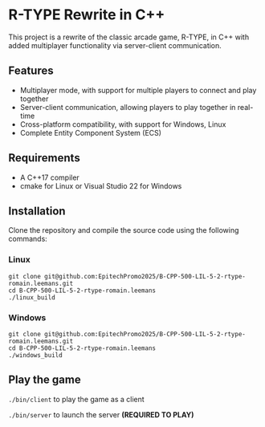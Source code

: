 # R-TYPE Rewrite in C++

This project is a rewrite of the classic arcade game, R-TYPE, in C++ with added multiplayer functionality via server-client communication.

## Features
- Multiplayer mode, with support for multiple players to connect and play together
- Server-client communication, allowing players to play together in real-time
- Cross-platform compatibility, with support for Windows, Linux
- Complete Entity Component System (ECS)

## Requirements
- A C++17 compiler
- cmake for Linux or Visual Studio 22 for Windows

## Installation
Clone the repository and compile the source code using the following commands:
### Linux
```
git clone git@github.com:EpitechPromo2025/B-CPP-500-LIL-5-2-rtype-romain.leemans.git
cd B-CPP-500-LIL-5-2-rtype-romain.leemans
./linux_build
```
### Windows
```
git clone git@github.com:EpitechPromo2025/B-CPP-500-LIL-5-2-rtype-romain.leemans.git
cd B-CPP-500-LIL-5-2-rtype-romain.leemans
./windows_build
```
## Play the game
`./bin/client` to play the game as a client

`./bin/server` to launch the server **(REQUIRED TO PLAY)**
